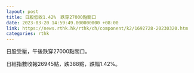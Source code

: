 ```yaml
---
layout: post
title: 日股低收1.42%　跌穿27000點關口
date: 2023-03-20 14:59:49.000000000 +08:00
link: https://news.rthk.hk/rthk/ch/component/k2/1692728-20230320.htm
categories: rthk
---
```


日股受壓，午後跌穿27000點關口。

日經指數收報26945點，跌388點，跌幅1.42%。
